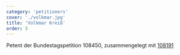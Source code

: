 ```yaml
---
category: 'petitioners'
cover: './volkmar.jpg'
title: 'Volkmar Kreiß'
order: 5
---
```


Petent der Bundestagspetition 108450, zusammengelegt mit [108191](https://epetitionen.bundestag.de/petitionen/_2020/_03/_14/Petition_108191.nc.html)

